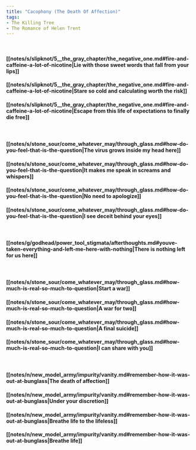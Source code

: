 ```yaml
---
title: "Cacophony (The Death Of Affection)"
tags:
- The Killing Tree
- The Romance of Helen Trent
---
```

&nbsp;
#### [[notes/s/slipknot/5__the_gray_chapter/the_negative_one.md#fire-and-caffeine-a-lot-of-nicotine|Lie with those sweet words that fall from your lips]]
#### [[notes/s/slipknot/5__the_gray_chapter/the_negative_one.md#fire-and-caffeine-a-lot-of-nicotine|Stare so cold and calculating worth the risk]]
#### [[notes/s/slipknot/5__the_gray_chapter/the_negative_one.md#fire-and-caffeine-a-lot-of-nicotine|Escape from this life of expectations to finally die free]]
&nbsp;
#### [[notes/s/stone_sour/come_whatever_may/through_glass.md#how-do-you-feel-that-is-the-question|The virus grows inside my head here]]
#### [[notes/s/stone_sour/come_whatever_may/through_glass.md#how-do-you-feel-that-is-the-question|It makes me speak in screams and whispers]]
#### [[notes/s/stone_sour/come_whatever_may/through_glass.md#how-do-you-feel-that-is-the-question|No need to apologize]]
#### [[notes/s/stone_sour/come_whatever_may/through_glass.md#how-do-you-feel-that-is-the-question|I see deceit behind your eyes]]
&nbsp;
#### [[notes/g/godhead/power_tool_stigmata/afterthoughts.md#youve-taken-everything-and-left-me-here-with-nothing|There is nothing left for us here]]
&nbsp;
#### [[notes/s/stone_sour/come_whatever_may/through_glass.md#how-much-is-real-so-much-to-question|Start a war]]
#### [[notes/s/stone_sour/come_whatever_may/through_glass.md#how-much-is-real-so-much-to-question|A war for two]]
#### [[notes/s/stone_sour/come_whatever_may/through_glass.md#how-much-is-real-so-much-to-question|A final suicide]]
#### [[notes/s/stone_sour/come_whatever_may/through_glass.md#how-much-is-real-so-much-to-question|I can share with you]]
&nbsp;
#### [[notes/n/new_model_army/impurity/vanity.md#remember-how-it-was-out-at-bunglass|The death of affection]]
#### [[notes/n/new_model_army/impurity/vanity.md#remember-how-it-was-out-at-bunglass|Under your discretion]]
#### [[notes/n/new_model_army/impurity/vanity.md#remember-how-it-was-out-at-bunglass|Breathe life to the lifeless]]
#### [[notes/n/new_model_army/impurity/vanity.md#remember-how-it-was-out-at-bunglass|Breathe life]]
